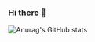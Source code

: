 ### Hi there 👋

![Anurag's GitHub stats](https://github-readme-stats.vercel.app/api?username=jeremy379&count_private=true)
